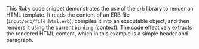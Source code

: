 This Ruby code snippet demonstrates the use of the `erb` library to render an HTML template. It reads the content of an ERB file (`input/erb/file.html.erb`), compiles it into an executable object, and then renders it using the current `binding` (context). The code effectively extracts the rendered HTML content, which in this example is a simple header and paragraph.
